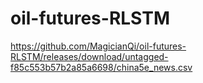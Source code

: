 # oil-futures-RLSTM

https://github.com/MagicianQi/oil-futures-RLSTM/releases/download/untagged-f85c553b57b2a85a6698/china5e_news.csv
